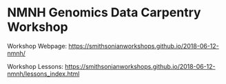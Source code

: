 # NMNH Genomics Data Carpentry Workshop

Workshop Webpage: https://smithsonianworkshops.github.io/2018-06-12-nmnh/

Workshop Lessons: https://smithsonianworkshops.github.io/2018-06-12-nmnh/lessons_index.html

